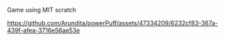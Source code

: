 Game using MIT scratch



https://github.com/Arundita/powerPuff/assets/47334209/6232cf83-367a-439f-afea-3716e56ae53e

